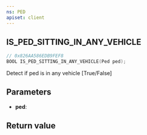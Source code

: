 ```yaml
---
ns: PED
apiset: client
---
```

## IS_PED_SITTING_IN_ANY_VEHICLE

```c
// 0x826AA586EDB9FEF8
BOOL IS_PED_SITTING_IN_ANY_VEHICLE(Ped ped);
```

Detect if ped is in any vehicle
[True/False]

## Parameters
* **ped**:

## Return value